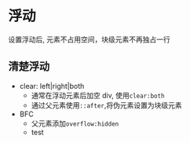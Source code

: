 # 浮动

设置浮动后, 元素不占用空间，块级元素不再独占一行

## 清楚浮动

- clear: left|right|both
  - 通常在浮动元素后加空 div, 使用`clear:both`
  - 通过父元素使用`::after`,将伪元素设置为块级元素
- BFC
  - 父元素添加`overflow:hidden`
  - test
